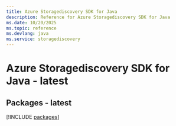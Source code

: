 ```yaml
---
title: Azure Storagediscovery SDK for Java
description: Reference for Azure Storagediscovery SDK for Java
ms.date: 10/20/2025
ms.topic: reference
ms.devlang: java
ms.service: storagediscovery
---
```

# Azure Storagediscovery SDK for Java - latest
## Packages - latest
[!INCLUDE [packages](storagediscovery-index.md)]